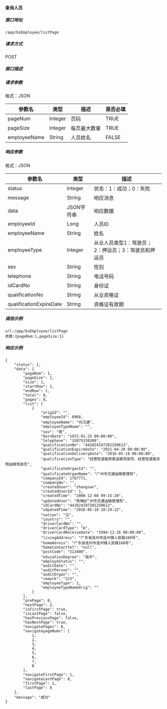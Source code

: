 #### 查询人员

##### 接口地址

```
/app/bsEmployee/listPage
```

##### 请求方式

POST

##### 接口描述

##### 请求参数

格式：JSON

| 参数名 | 类型 | 描述 | 是否必填 |
| --- | --- | --- | --- |
| pageNum| Integer | 页码| TRUE |
| pageSize| Integer | 每页最大数量| TRUE |
| employeeName| String| 人员姓名 |FALSE|

##### 响应参数

格式：JSON

| 参数名 | 类型 | 描述 |
| --- | --- | --- |
| status| Integer | 状态：1：成功；0：失败 |
| message| String | 响应消息 |
| data| JSON字符串| 响应数据 |
| employeeId| Long| 人员ID |
| employeeName| String | 姓名 |
| employeeType| Integer | 从业人员类型1：驾驶员；2：押运员；3：驾驶员和押运员 | 
| sex| String | 性别 | 
| telephone| String | 电话号码 | 
| idCardNo| String | 身份证| 
| qualificationNo| String | 从业资格证 | 
| qualificationExpireDate| String | 资格证有效期 |


##### 调用示例

```
url:/app/bsEmployee/listPage
参数:{pageNum:1,pageSize:1}
```

##### 响应示例

```
{
    "status": 1,
    "data": {
        "pageNum": 1,
        "pageSize": 1,
        "size": 1,
        "startRow": 1,
        "endRow": 1,
        "total": 8,
        "pages": 8,
        "list": [
            {
                "origId": "",
                "employeeId": 6968,
                "employeeName": "何汉通",
                "employeeTypeName": "",
                "sex": "男",
                "bornDate": "1972-01-25 00:00:00",
                "telephone": "15875338309",
                "qualificationNo": "441824197201250612",
                "qualificationExpireDate": "2021-04-20 00:00:00",
                "qualificationDeliveryDate": "2016-05-18 00:00:00",
                "qualificationType": "经营性道路旅客运输驾驶员、经营性道路货物运输驾驶员",
                "qualificateOrganId": "",
                "qualificateOrganName": "广州市交通运输管理局",
                "companyId": 1767771,
                "companyNo": "",
                "createdUser": "zhangsan",
                "createdUserId": 1,
                "createdTime": "2008-12-08 09:15:20",
                "updatedUser": "陈琳@广州市交通运输管理局",
                "idCardNo": "441824197201250612",
                "udpatedTime": "2016-05-18 10:29:22",
                "nation": "汉",
                "country": "",
                "driverCardNo": "",
                "driverCardType": "A",
                "driverCardReceiveDate": "1994-12-26 00:00:00",
                "livingAddress": "广东省连州市连州镇人民路168号",
                "homeAdress": "广东省连州市连州镇人民路168号",
                "homeContactTel": "null",
                "postCode": "513400",
                "educationDegree": "高中",
                "employeStatus": "",
                "auditDate": "",
                "auditPerson": "",
                "auditOrgan": "",
                "remark": "123",
                "employeeType": 1,
                "employeeTypeNameOrig": ""
            }
        ],
        "prePage": 0,
        "nextPage": 2,
        "isFirstPage": true,
        "isLastPage": false,
        "hasPreviousPage": false,
        "hasNextPage": true,
        "navigatePages": 8,
        "navigatepageNums": [
            1,
            2,
            3,
            4,
            5,
            6,
            7,
            8
        ],
        "navigateFirstPage": 1,
        "navigateLastPage": 8,
        "firstPage": 1,
        "lastPage": 8
    },
    "message": "成功"
}
```

